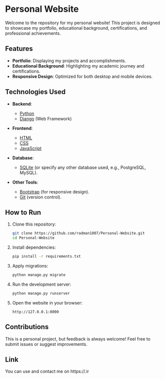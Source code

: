 # Personal Website  

Welcome to the repository for my personal website! This project is designed to showcase my portfolio, educational background, certifications, and professional achievements.  

## Features  
- **Portfolio**: Displaying my projects and accomplishments.  
- **Educational Background**: Highlighting my academic journey and certifications.  
- **Responsive Design**: Optimized for both desktop and mobile devices.  

## Technologies Used  
- **Backend**:  
  - [Python](https://www.python.org/)  
  - [Django](https://www.djangoproject.com/) (Web Framework)  

- **Frontend**:  
  - [HTML](https://developer.mozilla.org/en-US/docs/Web/HTML)  
  - [CSS](https://developer.mozilla.org/en-US/docs/Web/CSS)  
  - [JavaScript](https://developer.mozilla.org/en-US/docs/Web/JavaScript)  

- **Database**:  
  - [SQLite](https://www.sqlite.org/) (or specify any other database used, e.g., PostgreSQL, MySQL).  

- **Other Tools**:  
  - [Bootstrap](https://getbootstrap.com/) (for responsive design).  
  - [Git](https://git-scm.com/) (version control).  

## How to Run  
1. Clone this repository:  
   ```bash  
   git clone https://github.com/radman1007/Personal-Website.git  
   cd Personal-Website  
   ```  

2. Install dependencies:  
   ```bash  
   pip install -r requirements.txt  
   ```  

3. Apply migrations:  
   ```bash  
   python manage.py migrate  
   ```  

4. Run the development server:  
   ```bash  
   python manage.py runserver  
   ```  

5. Open the website in your browser:  
   ```
   http://127.0.0.1:8000  
   ```  

## Contributions  
This is a personal project, but feedback is always welcome! Feel free to submit issues or suggest improvements.  

## Link  
You can use and contact me on https://.ir
